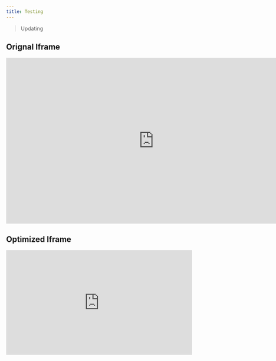 ```yaml
---
title: Testing
---
```

> Updating

## Orignal Iframe

<iframe style="border: none;" width="800" height="450" src="https://www.figma.com/embed?embed_host=share&url=https%3A%2F%2Fwww.figma.com%2Ffile%2FwZnrdYYeeRkFnrnk1xgXsh%2FComponent-Library%3Fnode-id%3D1764%253A11" allowfullscreen></iframe>


## Optimized Iframe <Badge text="beta" type="warn"/> <Badge text="0.10.1+"/>

<div class="codegena_iframe"><iframe src="https://www.figma.com/embed?embed_host=share&url=https%3A%2F%2Fwww.figma.com%2Ffile%2FwZnrdYYeeRkFnrnk1xgXsh%2FComponent-Library%3Fnode-id%3D1764%253A11" height="500" width="500"  style="background:url('//codegena.com/wp-content/uploads/2015/09/loading.gif') white center center no-repeat;border:0px;float:middle;"></iframe></div><style>.codegena_iframe{position:relative;padding-bottom:56.25%;height:0;overflow: hidden;max-width:100%;}.codegena_iframe iframe{position:absolute;top:0;left:0;width:100%;height:100%;}</style>

